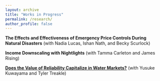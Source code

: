 ```yaml
---
layout: archive
title: "Works in Progress"
permalink: /research/
author_profile: false
---
```



**The Effects and Effectiveness of Emergency Price Controls During Natural Disasters** (with Nadia Lucas, Ishan Nath, and Becky Scurlock)

**Income Downscaling with Nightlights** (with Tamma Carleton and James Rising)

**[Does the Value of Reliability Capitalize in Water Markets?](https://papers.ssrn.com/sol3/papers.cfm?abstract_id=4907647)** (with Yusuke Kuwayama and Tyler Treakle)
